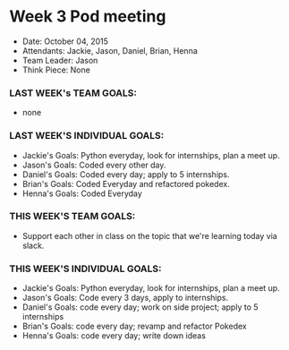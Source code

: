 # Week 3 Pod meeting

* Date: October 04, 2015
* Attendants: Jackie, Jason, Daniel, Brian, Henna
* Team Leader: Jason
* Think Piece: None 
 

### LAST WEEK's TEAM GOALS: 
* none

### LAST WEEK'S INDIVIDUAL GOALS:
* Jackie's Goals: Python everyday, look for internships, plan a meet up.
* Jason's Goals:  Coded every other day.
* Daniel's Goals: Coded every day; apply to 5 internships.
* Brian's Goals:  Coded Everyday and refactored pokedex.
* Henna's Goals:  Coded Everyday

### THIS WEEK'S TEAM GOALS:
* Support each other in class on the topic that we're learning today via slack.


### THIS WEEK'S INDIVIDUAL GOALS:
* Jackie's Goals: Python everyday, look for internships, plan a meet up.
* Jason's Goals:  Code every 3 days, apply to internships.
* Daniel's Goals: code every day; work on side project; apply to 5 internships
* Brian's Goals:  code every day; revamp and refactor Pokedex
* Henna's Goals: code every day; write down ideas
